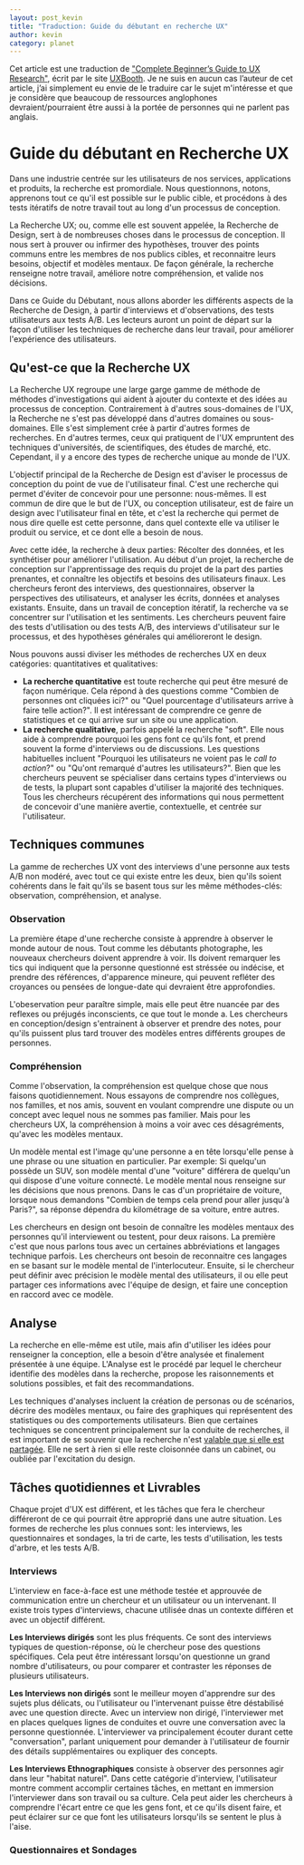 ```yaml
---
layout: post_kevin
title: "Traduction: Guide du débutant en recherche UX"
author: kevin
category: planet
---
```


Cet article est une traduction de ["Complete Beginner’s Guide to UX Research"](http://www.uxbooth.com/articles/complete-beginners-guide-to-design-research/), écrit par le site [UXBooth](http://www.uxbooth.com). Je ne suis en aucun cas l’auteur de cet article, j’ai simplement eu envie de le traduire car le sujet m'intéresse et que je considère que beaucoup de ressources anglophones devraient/pourraient être aussi à la portée de personnes qui ne parlent pas anglais.

<!--break-->

# Guide du débutant en Recherche UX

Dans une industrie centrée sur les utilisateurs de nos services, applications et produits, la recherche est promordiale. Nous questionnons, notons, apprenons tout ce qu'il est possible sur le public cible, et procédons à des tests itératifs de notre travail tout au long d'un processus de conception.

La Recherche UX; ou, comme elle est souvent appelée, la Recherche de Design, sert à de nombreuses choses dans le processus de conception. Il nous sert à prouver ou infirmer des hypothèses, trouver des points communs entre les membres de nos publics cibles, et reconnaitre leurs besoins, objectif et modèles mentaux. De façon générale, la recherche renseigne notre travail, améliore notre compréhension, et valide nos décisions.

Dans ce Guide du Débutant, nous allons aborder les différents aspects de la Recherche de Design, à partir d'interviews et d'observations, des tests utilisateurs aux tests A/B. Les lecteurs auront un point de départ sur la façon d'utiliser les techniques de recherche dans leur travail, pour améliorer l'expérience des utilisateurs.

## Qu'est-ce que la Recherche UX

La Recherche UX regroupe une large garge gamme de méthode de méthodes d'investigations qui aident à ajouter du contexte et des idées au processus de conception. Contrairement à d'autres sous-domaines de l'UX, la Recherche ne s'est pas développé dans d'autres domaines ou sous-domaines. Elle s'est simplement crée à partir d'autres formes de recherches. En d'autres termes, ceux qui pratiquent de l'UX empruntent des techniques d'universités, de scientifiques, des études de marché, etc. Cependant, il y a encore des types de recherche unique au monde de l'UX.

L'objectif principal de la Recherche de Design est d'aviser le processus de conception du point de vue de l'utilisateur final. C'est une recherche qui permet d'éviter de concevoir pour une personne: nous-mêmes. Il est commun de dire que le but de l'UX, ou conception utilisateur, est de faire un design avec l'utilisateur final en tête, et c'est la recherche qui permet de nous dire quelle est cette personne, dans quel contexte elle va utiliser le produit ou service, et ce dont elle a besoin de nous.

Avec cette idée, la recherche à deux parties: Récolter des données, et les synthétiser pour améliorer l'utilisation. Au début d'un projet, la recherche de conception sur l'apprentissage des requis du projet de la part des parties prenantes, et connaître les objectifs et besoins des utilisateurs finaux. Les chercheurs feront des interviews, des questionnaires, observer la perspectives des utilisateurs, et analyser les écrits, données et analyses existants. Ensuite, dans un travail de conception itératif, la recherche va se concentrer sur l'utilisation et les sentiments. Les chercheurs peuvent faire des tests d'utilisation ou des tests A/B, des interviews d'utilisateur sur le processus, et des hypothèses générales qui amélioreront le design.

<!-- Image -->

Nous pouvons aussi diviser les méthodes de recherches UX en deux catégories: quantitatives et qualitatives:

* __La recherche quantitative__ est toute recherche qui peut être mesuré de façon numérique. Cela répond à des questions comme "Combien de personnes ont cliquées ici?" ou "Quel pourcentage d'utilisateurs arrive à faire telle action?". Il est intéressant de comprendre ce genre de statistiques et ce qui arrive sur un site ou une application.
* __La recherche qualitative__, parfois appelé la recherche "soft". Elle nous aide à comprendre pourquoi les gens font ce qu'ils font, et prend souvent la forme d'interviews ou de discussions. Les questions habituelles incluent "Pourquoi les utilisateurs ne voient pas le _call to action_?" ou "Qu'ont remarqué d'autres les utilisateurs?". Bien que les chercheurs peuvent se spécialiser dans certains types d'interviews ou de tests, la plupart sont capables d'utiliser la majorité des techniques. Tous les chercheurs récupérent des informations qui nous permettent de concevoir d'une manière avertie, contextuelle, et centrée sur l'utilisateur.

## Techniques communes

La gamme de recherches UX vont des interviews d'une personne aux tests A/B non modéré, avec tout ce qui existe entre les deux, bien qu'ils soient cohérents dans le fait qu'ils se basent tous sur les même méthodes-clés: observation, compréhension, et analyse.

### Observation

La première étape d'une recherche consiste à apprendre à observer le monde autour de nous. Tout comme les débutants photographe, les nouveaux chercheurs doivent apprendre à voir. Ils doivent remarquer les tics qui indiquent que la personne questionné est stréssée ou indécise, et prendre des références, d'apparence mineure, qui peuvent refléter des croyances ou pensées de longue-date qui devraient être approfondies.

L'obeservation peur paraître simple, mais elle peut être nuancée par des reflexes ou préjugés inconscients, ce que tout le monde a. Les chercheurs en conception/design s'entrainent à observer et prendre des notes, pour qu'ils puissent plus tard trouver des modèles entres différents groupes de personnes.

### Compréhension

Comme l'observation, la compréhension est quelque chose que nous faisons quotidiennement. Nous essayons de comprendre nos collègues, nos familles, et nos amis, souvent en voulant comprendre une dispute ou un concept avec lequel nous ne sommes pas familier. Mais pour les chercheurs UX, la compréhension à moins a voir avec ces désagréments, qu'avec les modèles mentaux.

Un modèle mental est l'image qu'une personne a en tête lorsqu'elle pense à une phrase ou une situation en particulier. Par exemple: Si quelqu'un possède un SUV, son modèle mental d'une "voiture" différera de quelqu'un qui dispose d'une voiture connecté. Le modèle mental nous renseigne sur les décisions que nous prenons. Dans le cas d'un propriétaire de voiture, lorsque nous demandons "Combien de temps cela prend pour aller jusqu'à Paris?", sa réponse dépendra du kilométrage de sa voiture, entre autres.

Les chercheurs en design ont besoin de connaître les modèles mentaux des personnes qu'il interviewent ou testent, pour deux raisons. La première c'est que nous parlons tous avec un certaines abbréviations et langages technique parfois. Les chercheurs ont besoin de reconnaitre ces langages en se basant sur le modèle mental de l'interlocuteur. Ensuite, si le chercheur peut définir avec précision le modèle mental des utilisateurs, il ou elle peut partager ces informations avec l'équipe de design, et faire une conception en raccord avec ce modèle.

## Analyse

La recherche en elle-même est utile, mais afin d'utiliser les idées pour renseigner la conception, elle a besoin d'être analysée et finalement présentée à une équipe. L'Analyse est le procédé par lequel le chercheur identifie des modèles dans la recherche, propose les raisonnements et solutions possibles, et fait des recommandations.

Les techniques d'analyses incluent la création de personas ou de scénarios, décrire des modèles mentaux, ou faire des graphiques qui représentent des statistiques ou des comportements utilisateurs. Bien que certaines techniques se concentrent principalement sur la conduite de recherches, il est important de se souvenir que la recherche n'est [valable que si elle est partagée](http://www.uxbooth.com/articles/research-right-audience/). Elle ne sert à rien si elle reste cloisonnée dans un cabinet, ou oubliée par l'excitation du design.

## Tâches quotidiennes et Livrables

Chaque projet d'UX est différent, et les tâches que fera le chercheur différeront de ce qui pourrait être approprié dans une autre situation. Les formes de recherche les plus connues sont: les interviews, les questionnaires et sondages, la tri de carte, les tests d'utilisation, les tests d'arbre, et les tests A/B.

### Interviews

L'interview en face-à-face est une méthode testée et approuvée de communication entre un chercheur et un utilisateur ou un intervenant. Il existe trois types d'interviews, chacune utilisée dnas un contexte différen et avec un objectif différent.

__Les Interviews dirigés__ sont les plus fréquents. Ce sont des interviews typiques de question-réponse, où le chercheur pose des questions spécifiques. Cela peut être intéressant lorsqu'on questionne un grand nombre d'utilisateurs, ou pour comparer et contraster les réponses de plusieurs utilisateurs.

__Les Interviews non dirigés__ sont le meilleur moyen d'apprendre sur des sujets plus délicats, ou l'utilisateur ou l'intervenant puisse être déstabilisé avec une question directe. Avec un interview non dirigé, l'interviewer met en places quelques lignes de conduites et ouvre une conversation avec la personne questionnée. L'interviewer va principalement écouter durant cette "conversation", parlant uniquement pour demander à l'utilisateur de fournir des détails supplémentaires ou expliquer des concepts.

__Les Interviews Ethnographiques__ consiste à observer des personnes agir dans leur "habitat naturel". Dans cette catégorie d'interview, l'utilisateur montre comment accomplir certaines tâches, en mettant en immersion l'interviewer dans son travail ou sa culture. Cela peut aider les chercheurs à comprendre l'écart entre ce que les gens font, et ce qu'ils disent faire, et peut éclairer sur ce que font les utilisateurs lorsqu'ils se sentent le plus à l'aise.

### Questionnaires et Sondages


